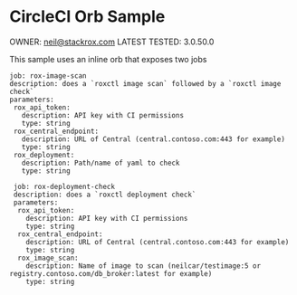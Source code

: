 ﻿# CircleCI Orb Sample 
 
 OWNER:  neil@stackrox.com
 LATEST TESTED: 3.0.50.0
 
 This sample uses an inline orb that exposes two jobs 
 
 ```
 job: rox-image-scan
 description: does a `roxctl image scan` followed by a `roxctl image check`
 parameters:
  rox_api_token:
    description: API key with CI permissions
    type: string
  rox_central_endpoint:
    description: URL of Central (central.contoso.com:443 for example)
    type: string
  rox_deployment:
    description: Path/name of yaml to check
    type: string
```
```
 job: rox-deployment-check
 description: does a `roxctl deployment check`
 parameters:
  rox_api_token:
    description: API key with CI permissions
    type: string
  rox_central_endpoint:
    description: URL of Central (central.contoso.com:443 for example)
    type: string
  rox_image_scan:
    description: Name of image to scan (neilcar/testimage:5 or registry.contoso.com/db_broker:latest for example)
    type: string
```    
  
